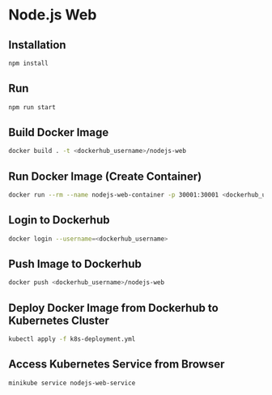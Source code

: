 # Node.js Web

## Installation
```bash
npm install
```

## Run
```bash
npm run start
```

## Build Docker Image
```bash
docker build . -t <dockerhub_username>/nodejs-web
```

## Run Docker Image (Create Container)
```bash
docker run --rm --name nodejs-web-container -p 30001:30001 <dockerhub_username>/nodejs-web:latest
```

## Login to Dockerhub
```bash
docker login --username=<dockerhub_username>
```

## Push Image to Dockerhub
```bash
docker push <dockerhub_username>/nodejs-web
```

## Deploy Docker Image from Dockerhub to Kubernetes Cluster
```bash
kubectl apply -f k8s-deployment.yml
```

## Access Kubernetes Service from Browser
```bash
minikube service nodejs-web-service
```